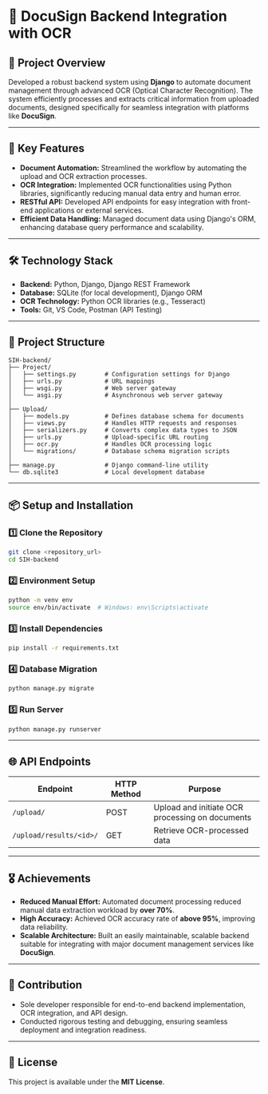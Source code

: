 # 📑 **DocuSign Backend Integration with OCR**

## 🚀 **Project Overview**

Developed a robust backend system using **Django** to automate document management through advanced OCR (Optical Character Recognition). The system efficiently processes and extracts critical information from uploaded documents, designed specifically for seamless integration with platforms like **DocuSign**.

---

## 🎯 **Key Features**

- **Document Automation:** Streamlined the workflow by automating the upload and OCR extraction processes.
- **OCR Integration:** Implemented OCR functionalities using Python libraries, significantly reducing manual data entry and human error.
- **RESTful API:** Developed API endpoints for easy integration with front-end applications or external services.
- **Efficient Data Handling:** Managed document data using Django's ORM, enhancing database query performance and scalability.

---

## 🛠 **Technology Stack**

- **Backend:** Python, Django, Django REST Framework
- **Database:** SQLite (for local development), Django ORM
- **OCR Technology:** Python OCR libraries (e.g., Tesseract)
- **Tools:** Git, VS Code, Postman (API Testing)

---

## 📂 **Project Structure**

```
SIH-backend/
├── Project/
│   ├── settings.py        # Configuration settings for Django
│   ├── urls.py            # URL mappings
│   ├── wsgi.py            # Web server gateway
│   └── asgi.py            # Asynchronous web server gateway
│
├── Upload/
│   ├── models.py          # Defines database schema for documents
│   ├── views.py           # Handles HTTP requests and responses
│   ├── serializers.py     # Converts complex data types to JSON
│   ├── urls.py            # Upload-specific URL routing
│   ├── ocr.py             # Handles OCR processing logic
│   └── migrations/        # Database schema migration scripts
│
├── manage.py              # Django command-line utility
└── db.sqlite3             # Local development database
```

---

## 📦 **Setup and Installation**

### 1️⃣ **Clone the Repository**
```bash
git clone <repository_url>
cd SIH-backend
```

### 2️⃣ **Environment Setup**
```bash
python -m venv env
source env/bin/activate  # Windows: env\Scripts\activate
```

### 3️⃣ **Install Dependencies**
```bash
pip install -r requirements.txt
```

### 4️⃣ **Database Migration**
```bash
python manage.py migrate
```

### 5️⃣ **Run Server**
```bash
python manage.py runserver
```

---

## 🌐 **API Endpoints**

| Endpoint                   | HTTP Method | Purpose                                     |
|----------------------------|-------------|---------------------------------------------|
| `/upload/`                 | POST        | Upload and initiate OCR processing on documents |
| `/upload/results/<id>/`    | GET         | Retrieve OCR-processed data                 |

---

## 🎖 **Achievements**

- **Reduced Manual Effort:** Automated document processing reduced manual data extraction workload by **over 70%**.
- **High Accuracy:** Achieved OCR accuracy rate of **above 95%**, improving data reliability.
- **Scalable Architecture:** Built an easily maintainable, scalable backend suitable for integrating with major document management services like **DocuSign**.

---

## 🤝 **Contribution**

- Sole developer responsible for end-to-end backend implementation, OCR integration, and API design.
- Conducted rigorous testing and debugging, ensuring seamless deployment and integration readiness.

---

## 📜 **License**

This project is available under the **MIT License**.
